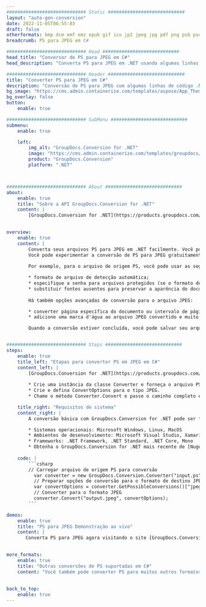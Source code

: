 ```yaml
---
############################# Static ############################
layout: "auto-gen-conversion"
date: 2022-11-05T06:55:03
draft: false
otherformats: bmp dcm emf emz epub gif ico jp2 jpeg jpg pdf png psb psd svg svgz tex tga tif tiff webp wmf wmz xps
breadcrumb: PS para JPEG em C#

############################# Head ############################
head_title: "Conversor de PS para JPEG em C#"
head_description: "Converta PS para JPEG em .NET usando algumas linhas de código. Use a API de conversão de documentos do GroupDocs para converter mais de 160 formatos de arquivo."

############################# Header ############################
title: "Converter PS para JPEG em C#"
description: "Conversão de PS para JPEG com algumas linhas de código .NET"
bg_image: "https://cms.admin.containerize.com/templates/aspose/App_Themes/V3/images/bg/header1.png"
bg_overlay: false
button:
    enable: true

############################# SubMenu ############################
submenu:
    enable: true

    left:
        img_alt: "GroupDocs.Conversion for .NET"
        image: "https://cms.admin.containerize.com/templates/groupdocs/images/product-logos/90x90-noborder/groupdocs-conversion-net.png"
        product: "GroupDocs.Conversion"
        platform: ".NET"



############################# About ############################
about:
    enable: true
    title: "Sobre a API GroupDocs.Conversion for .NET"
    content: |
        [GroupDocs.Conversion for .NET](https://products.groupdocs.com/conversion/net/) pode ser usado para converter Microsoft Word, Excel, PowerPoint, PDF, Visio e outros formatos. GroupDocs.Conversion é uma API independente que é adequada para sistemas internos e de back-end onde é necessário alto desempenho. Não depende de nenhum software como Microsoft ou Open Office.
    

overview:
    enable: true
    content: |
        Converta seus arquivos PS para JPEG em .NET facilmente. Você pode usar apenas algumas linhas de código C# em qualquer plataforma de sua escolha, como - Windows, Linux, macOS.
        Você pode experimentar a conversão de PS para JPEG gratuitamente e avaliar a qualidade dos resultados da conversão. Juntamente com cenários de conversão de arquivo simples, você pode tentar opções mais avançadas para carregar o arquivo de origem PS e para salvar o resultado de saída JPEG. 
        
        Por exemplo, para o arquivo de origem PS, você pode usar as seguintes opções de carregamento:

        * formato de arquivo de detecção automática;
        * especifique a senha para arquivos protegidos (se o formato de arquivo suportar);
        * substituir fontes ausentes para preservar a aparência do documento.
        
        Há também opções avançadas de conversão para o arquivo JPEG:

        * converter página específica do documento ou intervalo de páginas;
        * adicione uma marca d'água ao arquivo JPEG convertido e muito mais.

        Quando a conversão estiver concluída, você pode salvar seu arquivo JPEG no caminho do arquivo local ou em qualquer armazenamento de terceiros, como FTP, Amazon S3, Google Drive, Dropbox etc. Observe - para converter PS para {{ TO}} não há necessidade de nenhum software adicional instalado - como MS Office, Open Office, Adobe Acrobat Reader etc.


############################# Steps ############################
steps:
    enable: true
    title_left: "Etapas para converter PS em JPEG em C#"
    content_left: |
        [GroupDocs.Conversion for .NET](https://products.groupdocs.com/conversion/net/) torna mais fácil para os desenvolvedores converter um arquivo PS para JPEG com algumas linhas de código.
        
        * Crie uma instância da classe Converter e forneça o arquivo PS com o caminho completo
        * Crie e defina ConvertOptions para o tipo JPEG.
        * Chame o método Converter.Convert e passe o caminho completo e o formato (JPEG) como parâmetro

    title_right: "Requisitos de sistema"
    content_right: |
        A conversão básica com GroupDocs.Conversion for .NET pode ser feita em apenas algumas etapas simples. Nossas APIs são suportadas em todas as principais plataformas e sistemas operacionais. Antes de executar o código abaixo, certifique-se de ter os seguintes pré-requisitos instalados em seu sistema.

        * Sistemas operacionais: Microsoft Windows, Linux, MacOS
        * Ambientes de desenvolvimento: Microsoft Visual Studio, Xamarin, MonoDevelop
        * Frameworks: .NET Framework, .NET Standard, .NET Core, Mono
        * Obtenha o GroupDocs.Conversion for .NET mais recente de [Nuget](https://www.nuget.org/packages/groupdocs.conversion)
         
    code: |
        ```csharp    
        // Carregar arquivo de origem PS para conversão
          var converter = new GroupDocs.Conversion.Converter("input.ps");
          // Preparar opções de conversão para o formato de destino JPEG
          var convertOptions = converter.GetPossibleConversions()["jpeg"].ConvertOptions;
          // Converter para o formato JPEG
          converter.Convert("output.jpeg", convertOptions);
        ```

demos:
    enable: true
    title: "PS para JPEG Demonstração ao vivo"
    content: |
       Converta PS para JPEG agora visitando o site [GroupDocs.Conversion App](https://products.groupdocs.app/conversion/family). A demonstração online tem as seguintes vantagens
          

more_formats:
    enable: true
    title: "Outras conversões de PS suportadas em C#"
    content: "Você também pode converter PS para muitos outros formatos de arquivo. Por favor, veja a lista abaixo."
       
       
back_to_top:
    enable: true
---
```

